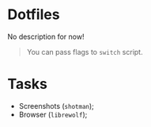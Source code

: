 # Dotfiles

No description for now!

>You can pass flags to `switch` script.

# Tasks

- Screenshots (`shotman`);
- Browser (`librewolf`);
